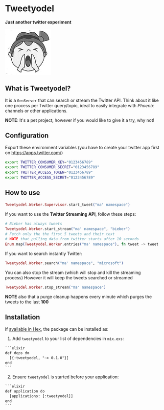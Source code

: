 # Tweetyodel

**Just another twitter experiment**

![Yodeling!](/pic/yodel.jpg)

## What is Tweetyodel?

It is a `GenServer` that can search or stream the Twitter API.
Think about it like one process per Twitter query/topic, ideal to easily
integrate with *Phoenix* channels or other applications.

**NOTE**: It's a pet project, however if you would like to give it a try, why not!


## Configuration

Export these environment variables (you have to create your twitter app first on https://apps.twitter.com/)

```bash
export TWITTER_CONSUMER_KEY="0123456789"
export TWITTER_CONSUMER_SECRET="0123456789"
export TWITTER_ACCESS_TOKEN="0123456789"
export TWITTER_ACCESS_SECRET="0123456789"
```

## How to use

```elixir
Tweetyodel.Worker.Supervisor.start_tweet("ma' namespace")
```

If you want to use the **Twitter Streaming API**, follow these steps:

```elixir
# Bieber has always tweets
Tweetyodel.Worker.start_stream("ma' namespace", "bieber")
# Fetch only the the first 5 tweets and their text
# NOTE that pulling data from twitter starts after 10 seconds
Enum.map(Tweetyodel.Worker.entries("ma' namespace"), fn tweet -> tweet.text end) |> Enum.take(5)
```

If you want to search instantly Twitter:

```elixir
Tweetyodel.Worker.search("ma' namespace", "microsoft")
```

You can also stop the stream (which will stop and kill the streaming process)
However it will keep the tweets searched or streamed
```elixir
Tweetyodel.Worker.stop_stream("ma' namespace")
```

**NOTE** also that a purge cleanup happens every minute which purges the tweets to the last **100**

## Installation

If [available in Hex](https://hex.pm/docs/publish), the package can be installed as:

  1. Add `tweetyodel` to your list of dependencies in `mix.exs`:

    ```elixir
    def deps do
      [{:tweetyodel, "~> 0.1.0"}]
    end
    ```

  2. Ensure `tweetyodel` is started before your application:

    ```elixir
    def application do
      [applications: [:tweetyodel]]
    end
    ```

